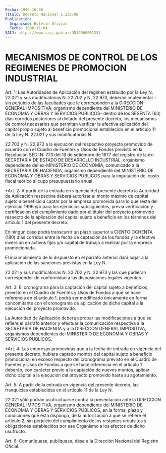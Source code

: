 ```yaml
---
Fecha: 1996-10-30
Título: Decreto Nacional 1.232/96
Publicación:
  Organismo: Boletín Oficial
  Fecha: 1996-11-04
SAIJ: https://www.saij.gob.ar/DN19960001232
---
```

# MECANISMOS DE CONTROL DE LOS REGIMENES DE PROMOCION INDUSTRIAL

<a id="1"></a>
Art. 1: Las Autoridades de Aplicación del régimen estatuido por la Ley N. 22.021 y sus modificatorias N. 22.702 y N. 22.973, deberán implementar -sin perjuicio de las facultades que le corresponden a la DIRECCION GENERAL IMPOSITIVA, organismo dependiente del MINISTERIO DE ECONOMIA Y OBRAS Y SERVICIOS PUBLICOS- dentro de los SESENTA (60) días corridos posteriores al dictado del presente decreto, los mecanismos de control necesarios que permitan verificar la efectiva aplicación del capital propio sujeto al beneficio promocional establecido en el artículo 11 de la Ley N. 22.021 y sus modificatorias N.

22.702 y N. 22.973 a la ejecución del respectivo proyecto promovido de acuerdo con el Cuadro de Fuentes y Usos de Fondos previsto en la Resolución SEDI N. 773 del 16 de setiembre de 1977 del registro de la ex-SECRETARIA DE ESTADO DE DESARROLLO INDUSTRIAL, organismo dependiente del ex-MINISTERIO DE ECONOMIA, comunicado a la SECRETARIA DE HACIENDA, organismo dependiente del MINISTERIO DE ECONOMIA Y OBRAS Y SERVICIOS PUBLICOS para la imputación del costo fiscal teórico al cupo presupuestario anual.

<a id="2"></a>
*Art. 2: A partir de la entrada en vigencia del presente decreto la Autoridad de Aplicación respectiva deberá autorizar el monto máximo de capital sujeto a beneficio a captar por la empresa promovida para lo que resta del ejercicio 1996 y/o para los ejercicios subsiguientes, previa verificación y certificación del cumplimiento dado por el titular del proyecto promovido respecto de la aplicación del capital sujeto a beneficio en los términos del artículo 1 del presente decreto.

En ningún caso podrá transcurrir un plazo superior a CIENTO OCHENTA (180) días corridos entre la fecha de captación de los fondos y la efectiva inversión en activos fijos y/o capital de trabajo a realizar por la empresa promocionada.

El incumplimiento de lo dispuesto en el párrafo anterior dará lugar a la aplicación de las sanciones previstas en la Ley N.

22.021 y sus modificatorias N. 22.702 y N. 22.973 y las que pudieran corresponder de conformidad a las disposiciones legales vigentes.

<a id="3"></a>
Art. 3: El cronograma para la captación del capital sujeto a beneficios, previsto en el Cuadro de Fuentes y Usos de Fondos a que se hace referencia en el artículo 1, podrá ser modificado únicamente en forma concomitante con el cronograma de aplicación de dicho capital a la ejecución del proyecto promovido.

La Autoridad de Aplicación deberá aprobar las modificaciones a que se refiere el párrafo anterior y efectuar la comunicación respectiva a la SECRETARIA DE HACIENDA y a la DIRECCON GENERAL IMPOSITIVA, organismos dependientes del MINISTERIO DE ECONOMIA Y OBRAS Y SERVICIOS PUBLICOS.

<a id="4"></a>
*Art. 4: Las empresas promovidas que a la fecha de entrada en vigencia del presente decreto, hubiera captado montos del capital sujeto a beneficio promocional en exceso respecto del cronograma previsto en el Cuadro de Fuentes y Usos de Fondos a que se hace referencia en el artículo 1 deberán, con carácter previo a la captación de nuevos montos, aplicar dicho capital a la ejecución del proyecto promovido hasta su agotamiento.

<a id="5"></a>
Art. 5: A partir de la entrada en vigencia del presente decreto, las franquicias establecidas en el artículo 11 de la Ley N.

22.021 sólo podrán usufructuarse contra la presentación ante la DIRECCION GENERAL IMPOSITIVA, organismo dependiente del MINISTERIO DE ECONOMIA Y OBRAS Y SERVICIOS PUBLICOS, en la forma, plazo y condiciones que ésta disponga, de la autorización a que se refiere el artículo 2, sin perjuicio del cumplimiento de los restantes requisitos y obligaciones establecidos por ese Organismo a los efectos de dicho usufructo.

<a id="6"></a>
Art. 6: Comuníquese, publíquese, dése a la Dirección Nacional del Registro Oficial.